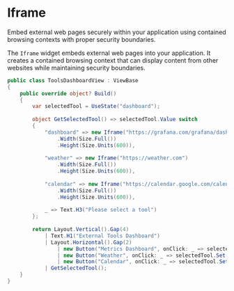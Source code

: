 # Iframe

<Ingress>
Embed external web pages securely within your application using contained browsing contexts with proper security boundaries.
</Ingress>

The `Iframe` widget embeds external web pages into your application. It creates a contained browsing context that can display content from other websites while maintaining security boundaries.

```csharp demo-tabs 
public class ToolsDashboardView : ViewBase
{
    public override object? Build()
    {
        var selectedTool = UseState("dashboard");
        
        object GetSelectedTool() => selectedTool.Value switch
        {
            "dashboard" => new Iframe("https://grafana.com/grafana/dashboards/1860-node-exporter-full/")
                .Width(Size.Full())
                .Height(Size.Units(600)),
            
            "weather" => new Iframe("https://weather.com")
                .Width(Size.Full())
                .Height(Size.Units(600)),
            
            "calendar" => new Iframe("https://calendar.google.com/calendar/embed")
                .Width(Size.Full())
                .Height(Size.Units(600)),
                
            _ => Text.H3("Please select a tool")
        };
        
        return Layout.Vertical().Gap(4)
            | Text.H1("External Tools Dashboard")
            | Layout.Horizontal().Gap(2)
                | new Button("Metrics Dashboard", onClick: _ => selectedTool.Set("dashboard"))
                | new Button("Weather", onClick: _ => selectedTool.Set("weather"))
                | new Button("Calendar", onClick: _ => selectedTool.Set("calendar"))
            | GetSelectedTool();
    }
}
```

<WidgetDocs Type="Ivy.Iframe" ExtensionTypes="Ivy.IframeExtensions" SourceUrl="https://github.com/Ivy-Interactive/Ivy-Framework/blob/main/Ivy/Widgets/Primitives/Iframe.cs"/> 